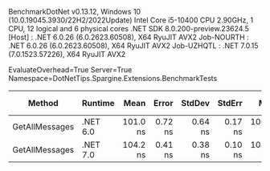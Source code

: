 
BenchmarkDotNet v0.13.12, Windows 10 (10.0.19045.3930/22H2/2022Update)
Intel Core i5-10400 CPU 2.90GHz, 1 CPU, 12 logical and 6 physical cores
.NET SDK 8.0.200-preview.23624.5
  [Host]     : .NET 6.0.26 (6.0.2623.60508), X64 RyuJIT AVX2
  Job-NOURTH : .NET 6.0.26 (6.0.2623.60508), X64 RyuJIT AVX2
  Job-UZHQTL : .NET 7.0.15 (7.0.1523.57226), X64 RyuJIT AVX2

EvaluateOverhead=True  Server=True  Namespace=DotNetTips.Spargine.Extensions.BenchmarkTests  

 Method         | Runtime  | Mean     | Error   | StdDev  | StdErr  | Min      | Q1       | Median   | Q3       | Max      | Op/s        | CI99.9% Margin | Iterations | Kurtosis | MValue | Skewness | Rank | LogicalGroup | Baseline | Code Size | Allocated |
--------------- |--------- |---------:|--------:|--------:|--------:|---------:|---------:|---------:|---------:|---------:|------------:|---------------:|-----------:|---------:|-------:|---------:|-----:|------------- |--------- |----------:|----------:|
 GetAllMessages | .NET 6.0 | 101.0 ns | 0.72 ns | 0.64 ns | 0.17 ns | 100.3 ns | 100.5 ns | 100.8 ns | 101.1 ns | 102.5 ns | 9,902,353.9 |      0.7225 ns |      14.00 |    2.880 |  2.000 |   1.0924 |    1 | *            | No       |     493 B |     144 B |
 GetAllMessages | .NET 7.0 | 104.2 ns | 0.41 ns | 0.38 ns | 0.10 ns | 103.4 ns | 103.9 ns | 104.2 ns | 104.4 ns | 104.7 ns | 9,600,980.2 |      0.4095 ns |      15.00 |    1.848 |  2.000 |  -0.3635 |    2 | *            | No       |     864 B |     144 B |
